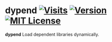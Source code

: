 
# dypend  [![Visits][visits-badge]](github-page) [![Version][version-badge]][version-link] [![MIT License][license-badge]](LICENSE.md)

**dypend** Load dependent libraries dynamically.


[github-page]: https://github.com/louisyoungx/dypend
[version-badge]: https://img.shields.io/pypi/v/dypend.svg?label=version
[version-link]: https://pypi.python.org/pypi/dypend/
[license-badge]: https://img.shields.io/badge/license-MIT-007EC7.svg
[visits-badge]: https://badges.pufler.dev/visits/louisyoungx/dypend
